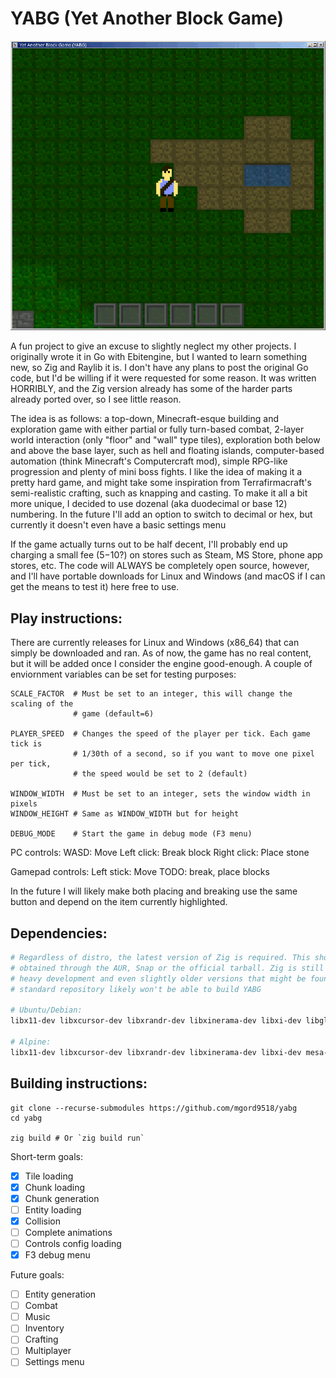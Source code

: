 # YABG (Yet Another Block Game)

<p align="center"><img src="resources/yabg.png"/></p>

A fun project to give an excuse to slightly neglect my other projects.
I originally wrote it in Go with Ebitengine, but I wanted to learn something
new, so Zig and Raylib it is. I don't have any plans to post the original Go
code, but I'd be willing if it were requested for some reason. It was written
HORRIBLY, and the Zig version already has some of the harder parts already
ported over, so I see little reason.

The idea is as follows: a top-down, Minecraft-esque building and exploration 
game with either partial or fully turn-based combat, 2-layer world interaction
(only "floor" and "wall" type tiles), exploration both below and above the base
layer, such as hell and floating islands, computer-based automation (think
Minecraft's Computercraft mod), simple RPG-like progression and plenty of mini
boss fights. I like the idea of making it a pretty hard game, and might take
some inspiration from Terrafirmacraft's semi-realistic crafting, such as
knapping and casting. To make it all a bit more unique, I decided to use
dozenal (aka duodecimal or base 12) numbering. In the future I'll add an option
to switch to decimal or hex, but currently it doesn't even have a basic settings
menu

If the game actually turns out to be half decent, I'll probably end up charging
a small fee ($5-$10?) on stores such as Steam, MS Store, phone app stores, etc.
The code will ALWAYS be completely open source, however, and I'll have portable
downloads for Linux and Windows (and macOS if I can get the means to test it)
here free to use.

## Play instructions:

There are currently releases for Linux and Windows (x86_64) that can simply be
downloaded and ran. As of now, the game has no real content, but it will be
added once I consider the engine good-enough. A couple of enviornment variables
can be set for testing purposes:
```
SCALE_FACTOR  # Must be set to an integer, this will change the scaling of the
              # game (default=6)

PLAYER_SPEED  # Changes the speed of the player per tick. Each game tick is
              # 1/30th of a second, so if you want to move one pixel per tick,
			  # the speed would be set to 2 (default)

WINDOW_WIDTH  # Must be set to an integer, sets the window width in pixels
WINDOW_HEIGHT # Same as WINDOW_WIDTH but for height

DEBUG_MODE    # Start the game in debug mode (F3 menu)
```

PC controls:
 WASD:        Move
 Left click:  Break block
 Right click: Place stone

Gamepad controls:
 Left stick:  Move
 TODO: break, place blocks

In the future I will likely make both placing and breaking use the same button
and depend on the item currently highlighted.

## Dependencies:
```sh
# Regardless of distro, the latest version of Zig is required. This should be
# obtained through the AUR, Snap or the official tarball. Zig is still in
# heavy development and even slightly older versions that might be found in a
# standard repository likely won't be able to build YABG

# Ubuntu/Debian:
libx11-dev libxcursor-dev libxrandr-dev libxinerama-dev libxi-dev libgl-dev

# Alpine:
libx11-dev libxcursor-dev libxrandr-dev libxinerama-dev libxi-dev mesa-gl mesa-dev libc-dev pipewire
```

## Building instructions:
```
git clone --recurse-submodules https://github.com/mgord9518/yabg
cd yabg

zig build # Or `zig build run`
```

Short-term goals:
 - [X] Tile loading
 - [X] Chunk loading
 - [X] Chunk generation
 - [ ] Entity loading
 - [X] Collision
 - [ ] Complete animations
 - [ ] Controls config loading
 - [X] F3 debug menu

Future goals:
 - [ ] Entity generation
 - [ ] Combat
 - [ ] Music
 - [ ] Inventory
 - [ ] Crafting
 - [ ] Multiplayer
 - [ ] Settings menu
